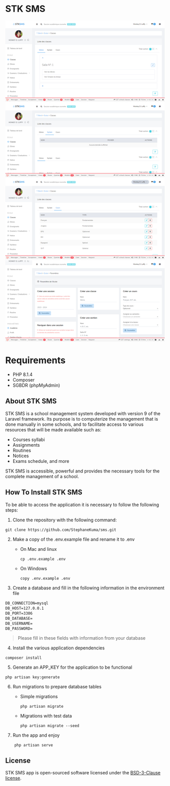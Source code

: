 # STK SMS

![Screeshoot 1](public/docs/1.png)
![Screeshoot 2](public/docs/2.png)
![Screeshoot 3](public/docs/3.png)
![Screeshoot 4](public/docs/4.png)

# Requirements

- PHP 8.1.4
- Composer
- SGBDR (phpMyAdmin)

## About STK SMS

STK SMS is a school management system developed with version 9 of the Laravel framework. Its purpose is to computerize the management that is done manually in some schools, and to facilitate access to various resources that will be made available such as:

- Courses syllabi
- Assignments
- Routines
- Notices
- Exams schedule, and more

STK SMS is accessible, powerful and provides the necessary tools for the complete management of a school.

## How To Install STK SMS

To be able to access the application it is necessary to follow the following steps:

1. Clone the repository with the following command:

```shell
git clone https://github.com/StephaneKuma/sms.git
```

2. Make a copy of the .env.example file and rename it to .env

    - On Mac and linux

        ```shell
        cp .env.example .env
        ```

    - On Windows

        ```shell
        copy .env.example .env
        ```

3. Create a database and fill in the following information in the environment file

```.env
DB_CONNECTION=mysql
DB_HOST=127.0.0.1
DB_PORT=3306
DB_DATABASE=
DB_USERNAME=
DB_PASSWORD=
```

> Please fill in these fields with information from your database

4. Install the various application dependencies

```shell
composer install
```

5. Generate an APP_KEY for the application to be functional

```shell
php artisan key:generate
```

6. Run migrations to prepare database tables

    - Simple migrations

        ```shell
        php artisan migrate
        ```

    - Migrations with test data

        ```shell
        php artisan migrate --seed
        ```

7. Run the app and enjoy

```shell
    php artisan serve
```

## License

STK SMS app is open-sourced software licensed under the [BSD-3-Clause license](https://opensource.org/licenses/BSD-3-Clause).
